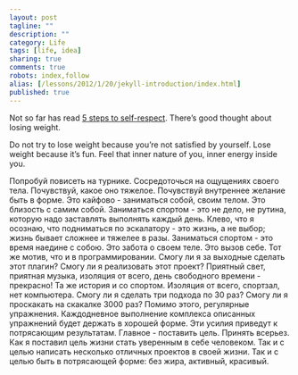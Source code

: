 ```yaml
---
layout: post
tagline: ""
description: ""
category: Life
tags: [life, idea]
sharing: true
comments: true
robots: index,follow
alias: [/lessons/2012/1/20/jekyll-introduction/index.html]
published: true
---
```


Not so far has read [5 steps to self-respect](http://www.wikihow.com/Respect-Yourself).
There’s good thought about losing weight.

Do not try to lose weight because you’re not satisfied by yourself. Lose weight because it’s fun. Feel that inner nature of you, inner energy inside you.

Попробуй повисеть на турнике. Сосредоточься на ощущениях своего тела. Почувствуй, какое оно тяжелое. Почувствуй внутреннее желание быть в форме. Это кайфово - заниматься собой, своим телом. Это близость с самим собой.
Заниматься спортом - это не дело, не рутина, которую надо заставлять выполнять каждый день. Клево, что я осознаю, что подниматься по эскалатору - это жизнь, а не выбор; жизнь бывает сложнее и тяжелее в разы.
Заниматься спортом - это время наедине с собою. Это забота о своем теле. Это вызов себе. Тот же мотив, что и в программировании. Смогу ли я за выходные сделать этот плагин? Смогу ли я реализовать этот проект? Приятный свет, приятная музыка, изоляция от всего, день свободного времени - прекрасно!
Та же история и со спортом. Изоляция от всего, спортзал, нет компьютера. Смогу ли я сделать три подхода по 30 раз? Смогу ли я проскакать на скакалке 3000 раз?
Помимо этого, регулярные упражнения. Каждодневное выполнение комплекса описанных упражнений будет держать в хорошей форме. Эти усилия приведут к потрясающим результатам.
Главное - поставить цель. Принять всерьез.
Как я поставил цель жизни стать уверенным в себе человеком.
Так и с целью написать несколько отличных проектов в своей жизни.
Так и с целью быть в потрясающей форме: без жира, активный, красивый.